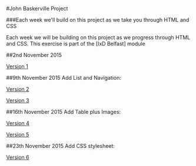 #John Baskerville Project

###Each week we'll build on this project as we take you through HTML and CSS

Each week we will be building on this project as we progress through HTML and CSS. This exercise is part of the [IxD Belfast] module

##2nd November 2015

<a href="http://paulmcglade.github.io/john-baskerville/version-1.html">Version 1</a>

##9th November 2015 Add List and Navigation:

<a href="http://paulmcglade.github.io/john-baskerville/version-2.html">Version 2</a>

<a href="http://paulmcglade.github.io/john-baskerville/version-3.html">Version 3</a>

##16th November 2015 Add Table plus Images:

<a href="http://paulmcglade.github.io/john-baskerville/version-4.html">Version 4</a>

<a href="http://paulmcglade.github.io/john-baskerville/version-5.html">Version 5</a>

##23th November 2015 Add CSS stylesheet:

<a href="http://paulmcglade.github.io/john-baskerville/version-6.html">Version 6</a>
